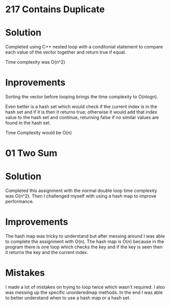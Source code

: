 # 217 Contains Duplicate 

# Solution 
Completed using C++ nested loop with a conditonial statement to compare each value of the vector together and return true if equal.

Time complexity was O(n^2)

# Inprovements
Sorting the vector before looping brings the time complexity to O(nlogn). 

Even better is a hash set which would check if the current index is in the hash set and if it is then it returns true; otherwise it would add that index value to the hash set and continue, returning false if no similar values are found in the hash set. 

Time Complexity would be O(n)

# 01 Two Sum

# Solution 
Completed this assignment with the normal double loop time complexity was O(n^2). Then I challenged myself with using a hash map to improve performance. 

# Improvements
The hash map was tricky to understand but after messing around I was able to complete the assignment with O(n).
The hash map is O(n) because in the program there is one loop which checks the key and if the key is seen then it returns the key and the current index. 

# Mistakes 
I made a lot of mistakes on trying to loop twice which wasn't required. I also was messing up the specific unorderedmap methods. In the end I was able to better understand when to use a hash map or a hash set.
